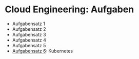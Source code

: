 # Cloud Engineering: Aufgaben

* Aufgabensatz 1
* Aufgabensatz 2
* Aufgabensatz 3
* Aufgabensatz 4
* Aufgabensatz 5
* [Aufgabensatz 6](exercise-06): Kubernetes
